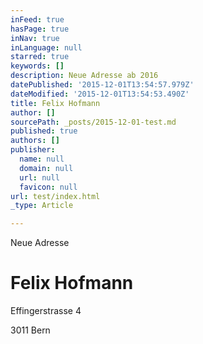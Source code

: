 ```yaml
---
inFeed: true
hasPage: true
inNav: true
inLanguage: null
starred: true
keywords: []
description: Neue Adresse ab 2016
datePublished: '2015-12-01T13:54:57.979Z'
dateModified: '2015-12-01T13:54:53.490Z'
title: Felix Hofmann
author: []
sourcePath: _posts/2015-12-01-test.md
published: true
authors: []
publisher:
  name: null
  domain: null
  url: null
  favicon: null
url: test/index.html
_type: Article

---
```

Neue Adresse

# Felix Hofmann

Effingerstrasse 4

3011 Bern